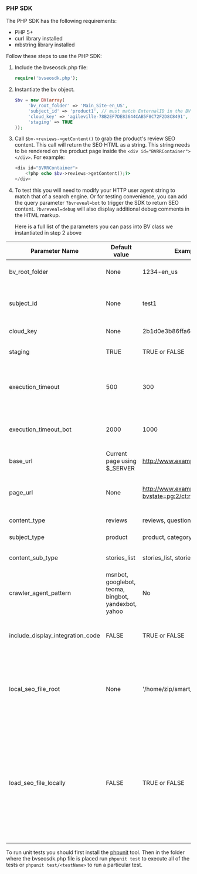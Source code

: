### PHP SDK

The PHP SDK has the following requirements:
* PHP 5+
* curl library installed
* mbstring library installed


Follow these steps to use the PHP SDK:

1. Include the bvseosdk.php file:  	
    
    ```php
    require('bvseosdk.php');
    ```
	
2. Instantiate the bv object.
    ```php
    $bv = new BV(array(
         'bv_root_folder' => 'Main_Site-en_US',
         'subject_id' => 'product1', // must match ExternalID in the BV product feed
         'cloud_key' => 'agileville-78B2EF7DE83644CAB5F8C72F2D8C8491', // Get from the config hub. On the left panel, click "Technical Setup" > "SEO Configuration." The value will be in the "Cloud Key" field.
         'staging' => TRUE
    ));
    ```

3. Call `$bv->reviews->getContent()` to grab the product's review SEO content.  This call will return the SEO HTML as a string. This string needs to be rendered on the product page inside the `<div id="BVRRContainer"></div>`. For example: 
    ```php
    <div id="BVRRContainer">
        <?php echo $bv->reviews->getContent();?>
    </div>
    ```
4. To test this you will need to modify your HTTP user agent string to match that of a search engine. Or for testing convenience, you can add the query parameter `?bvreveal=bot` to trigger the SDK to return SEO content. `?bvreveal=debug` will also display additional debug comments in the HTML markup.

    Here is a full list of the parameters you can pass into BV class we instantiated in step 2 above


Parameter Name | Default value | Example Value(s) | Required | Notes
------------ | ------------- | ------------ | ------------ | ------------
bv_root_folder |  None | 1234-en_us | Yes | Sometimes this is also referred to as your display code. |
subject_id |  None | test1 | Yes | The subject ID needs to match the product ID you reference in your product data feed and use to power your display of UGC.|
cloud_key |  None | 2b1d0e3b86ffa60cb2079dea11135c1e | Yes | Will be provided by your Bazaarvoice team.  |
staging |  TRUE | TRUE or FALSE | No | Toggle if the SDK should pull SEO content from staging or production. |
execution_timeout | 500 | 300 | No | Integer in ms. Period of time before the BVSEO injection times out for user agents that do not match the criteria set in CRAWLER_AGENT_PATTERN. |
execution_timeout_bot | 2000 | 1000 | No | Integer in ms. Period of time before the BVSEO injection times out for user agents that match the criteria set in CRAWLER_AGENT_PATTERN. |
base_url | Current page using $_SERVER |  http://www.example.com/pdp/test1 | No | If a base URL is not provided, the current page URL will be used instead. |
page_url | None |  http://www.example.com/pdp/test1?bvstate=pg:2/ct:r' | No | You will want to provide the URL if you use query parameters or # in your URLs that you don't want Google to index. |
content_type | reviews | reviews, questions, stories, spotlights | No | You can pass content type here if needed. |
subject_type | product | product, category, entry, detail | No | You can pass subject type here if needed. |
content_sub_type | stories_list | stories_list, stories_grid | No | For stories you can pass either STORIES_LIST or STORIES_GRID content type. |
crawler_agent_pattern | msnbot, googlebot, teoma, bingbot, yandexbot, yahoo | No | Any regex valid expression | Regular expression used to determine whether or not the current request is a bot (checking against user agent header) |
include_display_integration_code |  FALSE | TRUE or FALSE | No | If you want the SDK to also include the JavaScript to power display as well.  You will need to include the bvapi.js file seperately.  |
local_seo_file_root |  None | '/home/zip/smart_seo/ | No | Local file configurations are not recommended, but may be required to overcome system limitations. If you want the SDK to also include the JavaScript to power display as well.  You will need to include the bvapi.js file seperately.  |
load_seo_file_locally |  FALSE | TRUE or FALSE | No | You will want load content from LOCAL_SEO_FILE_ROOT. Local file configurations are not recommended, but may be required to overcome system limitations. A local file system can be be fragile since Bazaarvoice is not responsible for the daily retrieval, unpacking, and distribution of SEO files. To enable local files, LOAD_SEO_FILES_LOCALLY and LOCAL_SEO_FILE_ROOT must be set.  |

To run unit tests you should first install the [phpunit](https://phpunit.de/getting-started.html) tool. Then in the folder where the bvseosdk.php file is placed run `phpunit test` to execute all of the tests or `phpunit test/<testName>` to run a particular test.
